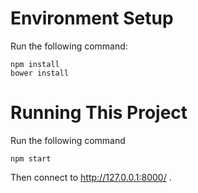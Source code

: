Environment Setup
=================

Run the following command:

	npm install
	bower install

Running This Project
====================

Run the following command

	npm start

Then connect to http://127.0.0.1:8000/ .